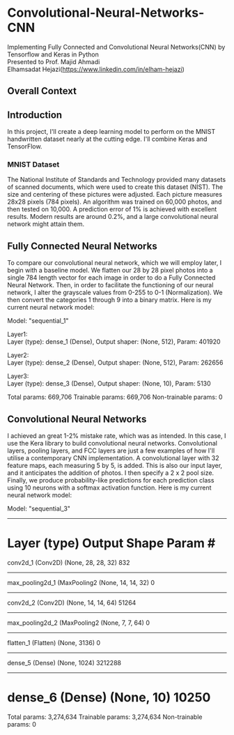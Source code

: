 # Convolutional-Neural-Networks-CNN

Implementing Fully Connected and Convolutional Neural Networks(CNN) by Tensorflow and Keras in Python\
Presented to Prof. Majid Ahmadi\
Elhamsadat Hejazi(https://www.linkedin.com/in/elham-hejazi)

## Overall Context

## Introduction 
In this project, I'll create a deep learning model to perform on the MNIST handwritten dataset nearly at the cutting edge. I'll combine Keras and TensorFlow.

### MNIST Dataset
The National Institute of Standards and Technology provided many datasets of scanned documents, which were used to create this dataset (NIST). The size and centering of these pictures were adjusted. Each picture measures 28x28 pixels (784 pixels). An algorithm was trained on 60,000 photos, and then tested on 10,000. A prediction error of 1% is achieved with excellent results. Modern results are around 0.2%, and a large convolutional neural network might attain them.

## Fully Connected Neural Networks
To compare our convolutional neural network, which we will employ later, I begin with a baseline model. We flatten our 28 by 28 pixel photos into a single 784 length vector for each image in order to do a Fully Connected Neural Network. Then, in order to facilitate the functioning of our neural network, I alter the grayscale values from 0-255 to 0-1 (Normalization). We then convert the categories 1 through 9 into a binary matrix. Here is my current neural network model:

Model: "sequential_1"

Layer1:\
Layer (type): dense_1 (Dense), Output shaper: (None, 512), Param: 401920    

Layer2:\
Layer (type): dense_2 (Dense), Output shaper: (None, 512), Param: 262656    

Layer3:\
Layer (type): dense_3 (Dense), Output shaper: (None, 10), Param: 5130   

Total params: 669,706
Trainable params: 669,706
Non-trainable params: 0

## Convolutional Neural Networks
I achieved an great 1-2% mistake rate, which was as intended. In this case, I use the Kera library to build convolutional neural networks. Convolutional layers, pooling layers, and FCC layers are just a few examples of how I'll utilise a contemporary CNN implementation. A convolutional layer with 32 feature maps, each measuring 5 by 5, is added. This is also our input layer, and it anticipates the addition of photos. I then specify a 2 x 2 pool size. Finally, we produce probability-like predictions for each prediction class using 10 neurons with a softmax activation function. Here is my current neural network model:

Model: "sequential_3"
_________________________________________________________________
Layer (type)                 Output Shape              Param #   
=================================================================
conv2d_1 (Conv2D)            (None, 28, 28, 32)        832       
_________________________________________________________________
max_pooling2d_1 (MaxPooling2 (None, 14, 14, 32)        0         
_________________________________________________________________
conv2d_2 (Conv2D)            (None, 14, 14, 64)        51264     
_________________________________________________________________
max_pooling2d_2 (MaxPooling2 (None, 7, 7, 64)          0         
_________________________________________________________________
flatten_1 (Flatten)          (None, 3136)              0         
_________________________________________________________________
dense_5 (Dense)              (None, 1024)              3212288   
_________________________________________________________________
dense_6 (Dense)              (None, 10)                10250     
=================================================================
Total params: 3,274,634
Trainable params: 3,274,634
Non-trainable params: 0



